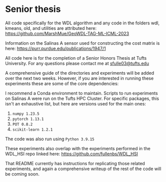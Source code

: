 # Senior thesis

All code specifically for the WDL algorithm and any code in the folders wdl, kmeans, old, and utilities are attributed here: 
https://github.com/MarshMue/GeoWDL-TAG-ML-ICML-2023

Information on the Salinas A sensor used for constructing the cost matrix is here:
https://purr.purdue.edu/publications/1947/1

All code here is for the completion of a Senior Honors Thesis at Tufts University. For any questions please contact me at sfulle03@tufts.edu 

A comprehensive guide of the directories and experiments will be added over the next two weeks. However, if you are interested in running these experiments these are some of the core dependencies: 

I recommend a Conda environment to maintain. Scripts to run experiments on Salinas A were run on the Tufts HPC Cluster. For specific packages, this isn't an exhaustive list, but here are versions used for the main ones:
1. ```numpy 1.23.5```
2. ```pytorch 1.13.1```
3. ```POT 0.8.2 ```
4. ```scikit-learn 1.2.1```

The code was also run using ```Python 3.9.15```

These experiments also overlap with the experiments performed in the WDL_HSI repo linked here: https://github.com/fullenbs/WDL_HSI

That README currently has instructions for replicating those related experiments, and again a comprehensive writeup of the rest of the code will be coming soon. 
